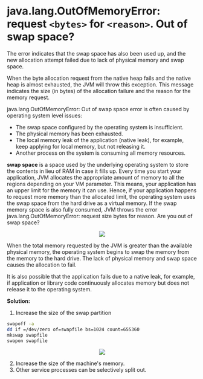 # java.lang.OutOfMemoryError: request `<bytes>` for `<reason>`. Out of swap space?

The error indicates that the swap space has also been used up, and the new allocation attempt failed due to lack of physical memory and swap space.

When the byte allocation request from the native heap fails and the native heap is almost exhausted, the JVM will throw this exception. This message indicates the size (in bytes) of the allocation failure and the reason for the memory request.

java.lang.OutOfMemoryError: Out of swap space error is often caused by operating system level issues:

* The swap space configured by the operating system is insufficient.
* The physical memory has been exhausted.
* The local memory leak of the application (native leak), for example, keep applying for local memory, but not releasing it.
* Another process on the system is consuming all memory resources.

**swap space** is a space used by the underlying operating system to store the contents in lieu of RAM in case it fills up. Every time you start your application, JVM allocates the appropriate amount of memory to all the regions depending on your VM parameter. This means, your application has an upper limit for the memory it can use. Hence, if your application happens to request more memory than the allocated limit, the operating system uses the swap space from the hard drive as a virtual memory. If the swap memory space is also fully consumed, JVM throws the error java.lang.OutOfMemoryError: request size bytes for reason. Are you out of swap space?

<p align="center">
  <img src="https://haritibcoblog.files.wordpress.com/2016/11/capture5.png">
</p>

When the total memory requested by the JVM is greater than the available physical memory, the operating system begins to swap the memory from the memory to the hard drive. The lack of physical memory and swap space causes the allocation to fail.

It is also possible that the application fails due to a native leak, for example, if application or library code continuously allocates memory but does not release it to the operating system.

**Solution:** 

1. Increase the size of the swap partition
```sh
swapoff -a 
dd if =/dev/zero of=swapfile bs=1024 count=655360 
mkswap swapfile 
swapon swapfile
```
<p align="center">
  <img src="https://www.programmersought.com/images/111/f32d948e0aefd156a5eacec12627874f.png">
</p>

2. Increase the size of the machine's memory.
3. Other service processes can be selectively split out.
